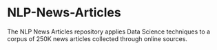 # NLP-News-Articles
The NLP News Articles repository applies Data Science techniques to a corpus of 250K news articles collected through online sources. 
